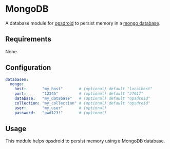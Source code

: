 # MongoDB

A database module for [opsdroid](https://github.com/opsdroid/opsdroid) to persist memory in a [mongo database](https://www.mongodb.com/).

## Requirements

None.

## Configuration

```yaml
databases:
  mongo:
    host:       "my_host"       # (optional) default "localhost"
    port:       "12345"         # (optional) default "27017"
    database:   "my_database"   # (optional) default "opsdroid"
    collection: "my_collection" # (optional) default "opsdroid"
    user:       "my_user"       # (optional)
    password:   "pwd123!"       # (optional)
```

## Usage
This module helps opsdroid to persist memory using a MongoDB database.
